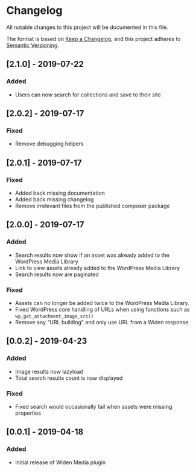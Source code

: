 # Changelog

All notable changes to this project will be documented in this file.

The format is based on [Keep a Changelog](https://keepachangelog.com/en/1.0.0/),
and this project adheres to [Semantic Versioning](https://semver.org/spec/v2.0.0.html).

## [2.1.0] - 2019-07-22

### Added

- Users can now search for collections and save to their site

## [2.0.2] - 2019-07-17

### Fixed

- Remove debugging helpers

## [2.0.1] - 2019-07-17

### Fixed

- Added back missing documentation
- Added back missing changelog
- Remove irrelevant files from the published composer package

## [2.0.0] - 2019-07-17

### Added

- Search results now show if an asset was already added to the WordPress Media Library
- Link to view assets already added to the WordPress Media Library
- Search results now are paginated

### Fixed

- Assets can no longer be added twice to the WordPress Media Library.
- Fixed WordPress core handling of URLs when using functions such as `wp_get_attachment_image_src()`
- Remove any "URL building" and only use URL from a Widen response

## [0.0.2] - 2019-04-23

### Added

- Image results now lazyload
- Total search results count is now displayed

### Fixed

- Fixed search would occasionally fail when assets were missing properties

## [0.0.1] - 2019-04-18

### Added

- Initial release of Widen Media plugin
